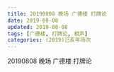 ```yaml
---
title: 20190808 晚场 广德楼 打牌论
date: 2019-08-08
updated: 2019-08-08
tags: [广德楼, 打牌论, 相声]
categories: (2019)己亥年场次
---
```

20190808 晚场 广德楼 打牌论